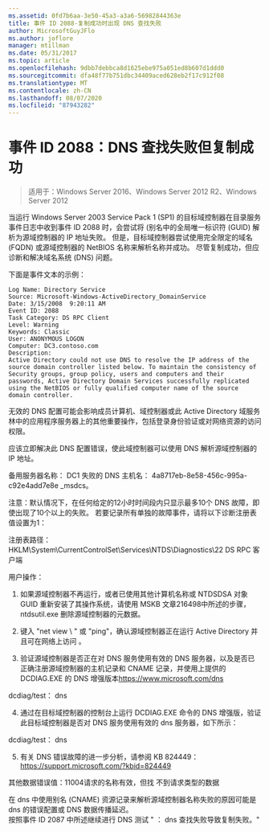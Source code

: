 ```yaml
---
ms.assetid: 0fd7b6aa-3e50-45a3-a3a6-56982844363e
title: 事件 ID 2088-复制成功时出现 DNS 查找失败
author: MicrosoftGuyJFlo
ms.author: joflore
manager: mtillman
ms.date: 05/31/2017
ms.topic: article
ms.openlocfilehash: 9dbb7debbca8d1625ebe975a051ed8b607d1ddd0
ms.sourcegitcommit: dfa48f77b751dbc34409aced628eb2f17c912f08
ms.translationtype: MT
ms.contentlocale: zh-CN
ms.lasthandoff: 08/07/2020
ms.locfileid: "87943282"
---
```

# <a name="event-id-2088-dns-lookup-failure-occurred-with-replication-success"></a>事件 ID 2088：DNS 查找失败但复制成功

>适用于：Windows Server 2016、Windows Server 2012 R2、Windows Server 2012

当运行 Windows Server 2003 Service Pack 1 (SP1) 的目标域控制器在目录服务事件日志中收到事件 ID 2088 时，会尝试将 (别名中的全局唯一标识符 (GUID) 解析为源域控制器的 IP 地址失败。 但是，目标域控制器尝试使用完全限定的域名 (FQDN) 或源域控制器的 NetBIOS 名称来解析名称并成功。 尽管复制成功，但应诊断和解决域名系统 (DNS) 问题。

下面是事件文本的示例：

```
Log Name: Directory Service
Source: Microsoft-Windows-ActiveDirectory_DomainService
Date: 3/15/2008  9:20:11 AM
Event ID: 2088
Task Category: DS RPC Client
Level: Warning
Keywords: Classic
User: ANONYMOUS LOGON
Computer: DC3.contoso.com
Description:
Active Directory could not use DNS to resolve the IP address of the source domain controller listed below. To maintain the consistency of Security groups, group policy, users and computers and their passwords, Active Directory Domain Services successfully replicated using the NetBIOS or fully qualified computer name of the source domain controller.
```

无效的 DNS 配置可能会影响成员计算机、域控制器或此 Active Directory 域服务林中的应用程序服务器上的其他重要操作，包括登录身份验证或对网络资源的访问权限。

应该立即解决此 DNS 配置错误，使此域控制器可以使用 DNS 解析源域控制器的 IP 地址。

备用服务器名称： DC1 失败的 DNS 主机名： 4a8717eb-8e58-456c-995a-c92e4add7e8e _msdcs。

注意：默认情况下，在任何给定的12小时时间段内只显示最多10个 DNS 故障，即使出现了10个以上的失败。  若要记录所有单独的故障事件，请将以下诊断注册表值设置为1：

注册表路径： HKLM\System\CurrentControlSet\Services\NTDS\Diagnostics\22 DS RPC 客户端

用户操作：

1) 如果源域控制器不再运行，或者已使用其他计算机名称或 NTDSDSA 对象 GUID 重新安装了其操作系统，请使用 MSKB 文章216498中所述的步骤，ntdsutil.exe 删除源域控制器的元数据。

2) 键入 "net view \\ <source DC name> " 或 "ping"，确认源域控制器正在运行 Active Directory 并且可在网络上访问 <source DC name> 。

3) 验证源域控制器是否正在对 DNS 服务使用有效的 DNS 服务器，以及是否已正确注册源域控制器的主机记录和 CNAME 记录，并使用上提供的 DCDIAG.EXE 的 DNS 增强版本<https://www.microsoft.com/dns>

dcdiag/test： dns

4) 通过在目标域控制器的控制台上运行 DCDIAG.EXE 命令的 DNS 增强版，验证此目标域控制器是否对 DNS 服务使用有效的 dns 服务器，如下所示：

dcdiag/test： dns

5) 有关 DNS 错误故障的进一步分析，请参阅 KB 824449：<https://support.microsoft.com/?kbid=824449>

其他数据错误值：11004请求的名称有效，但找 </code> 不到请求类型的数据</introduction>
  <section>
    <title>诊断</title>
    <content>
      <para>在 dns 中使用别名 (CNAME) 资源记录来解析源域控制器名称失败的原因可能是 dns 的错误配置或 DNS 数据传播延迟。</para>
    </content>
  </section>
  <section>
    <title>解决方法</title>
    <content>
      <para>按照事件 ID 2087 中所述继续进行 DNS 测试 &quot; <link xlink:href="85b1d179-f53e-4f95-b0b8-5b1c096a8076">： dns 查找失败导致复制失败</link>。&quot;</para>
    </content>
  </section>
  <relatedTopics />
</developerConceptualDocument>

